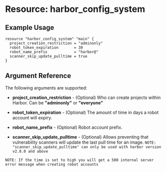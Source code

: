 # Resource: harbor_config_system

## Example Usage

```hcl
resource "harbor_config_system" "main" {
  project_creation_restriction = "adminonly"
  robot_token_expiration       = 30
  robot_name_prefix            = "harbor@"
  scanner_skip_update_pulltime = true
}
```

## Argument Reference

The following arguments are supported:

* **project_creation_restriction** - (Optional) Who can create projects within Harbor. Can be **"adminonly"** or **"everyone"**

* **robot_token_expiration** - (Optional) The amount of time in days a robot account will expiry. 

* **robot_name_prefix** - (Optional) Robot account prefix.

* **scanner_skip_update_pulltime** - (Optional) Allows preventing that vulnerability scanners will update the last pull time for an image.
`NOTE: "scanner_skip_update_pulltime" can only be used with harbor version v2.8.0 and above`

`NOTE: If the time is set to high you will get a 500 internal server error message when creating robot accounts`
